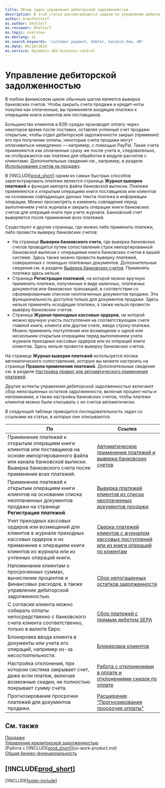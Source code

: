 ```yaml
---
title: Обзор задач управления дебиторской задолженностью
description: В этой статье рассматриваются задачи по управлению дебиторской задолженностью и применению платежей к операциям книг клиентов и поставщиков.
author: brentholtorf
ms.author: bholtorf
ms.reviewer: bholtorf
ms.topic: overview
ms.devlang: al
ms.search.keywords: 'customer payment, debtor, balance due, AR'
ms.date: 06/10/2024
ms.service: dynamics-365-business-central
---
```

# Управление дебиторской задолженностью

В любом финансовом цикле обычным шагом является выверка банковских счетов. Чтобы закрыть счета продажи и кредит-ноты покупки как оплаченные, вы применяете входящие платежи к операциям книги клиентов или поставщиков.

Большинство клиентов в B2B-средах производят оплату через некоторое время после поставки, оставляя учтенный счет продажи открытым, чтобы отдел дебиторской задолженности закрыл (применил) его при получении оплаты, некоторые счета продажи могут оплачиваться немедленно — например, с помощью PayPal. Такие счета применяются как оплаченные сразу же после учета и, следовательно, не отображаются как платежи для обработки в модуле расчетов с клиентами. Дополнительные сведения см., например, в разделе [Использование счетов на продажу](sales-how-invoice-sales.md).  

В [!INCLUDE[prod_short](includes/prod_short.md)] одним из самых быстрых способов зарегистрировать платежи является страница **Журнал выверки платежей** и функция импорта файла банковской выписки. Платежи применяются к открытым операциям книги поставщиков или клиентов на основании совпадающих данных текста платежа и информации операции. Можно просмотреть и изменить совпадения перед выполнением учета журнала и закрыть операции книги банковских счетов для операций книги при учете журнала. Банковский счет выверяется после применения всех платежей.

Существуют и другие страницы, где можно либо применить платежи, либо провести выверку банковских счетов:

* На странице **Выверки банковского счета**, где выверка банковских счетов проводится путем сопоставления строк импортированной банковской выписки с операциями книги банковских счетов в вашей системе. Здесь также можно провести выверку платежей, совершенных с помощью платежных документов. Дополнительные сведения см. в разделе [Выверка банковских счетов](bank-how-reconcile-bank-accounts-separately.md). Применять платежи здесь нельзя.
* Страница **Регистрация платежей**, на которой можно вручную применить платежи, полученные в виде наличных, платежных документов или банковских транзакций, в соответствии со сформированным списком неоплаченных документов продажи. Эта функциональность доступна только для документов продажи. Здесь нельзя применять исходящие платежи, а также нельзя провести выверку банковских счетов.
* Страница **Журнал приходных кассовых ордеров**, на которой можно вручную учесть поступления на соответствующем счете главной книги, клиента или другом счете, введя строку платежа. Можно применить поступление или возмещение к одной или нескольким открытым операциям перед выполнением учета журнала приходных кассовых ордеров или из операций книги клиентов. Здесь нельзя провести выверку банковских счетов.

На странице **Журнал выверки платежей** используется логика автоматического сопоставления, которую вы можете настроить на странице **Правила применения платежей**. Дополнительные сведения см. в разделе [Настройка правил для автоматического применения платежей](receivables-how-set-up-payment-application-rules.md).  

Другие аспекты управления дебиторской задолженностью включают сбор непогашенных остатков задолженности, включая процент-ноты и напоминания, а также настройка банковских счетов, чтобы платежи клиентов можно были списывать с их счетов автоматически.

В следующей таблице приводится последовательность задач со ссылками на статьи, в которых они описываются.  

| По | Ссылка |
| --- | --- |
| Применение платежей к открытым операциям книги клиентов или поставщиков на основе импортированного файла или канала банковской выписки. Выверка банковского счета после применения всех платежей. |[Автоматическое применение платежей и выверка банковских счетов](receivables-apply-payments-auto-reconcile-bank-accounts.md) |
| Применение платежей к открытым операциям книги клиентов на основании списка неоплаченных документов продажи на странице **Регистрация платежей**. |[Выверка платежей клиентов из списка неоплаченных документов продажи](receivables-how-reconcile-customer-payments-list-unpaid-sales-documents.md) |
| Учет приходных кассовых ордеров или возмещений для клиентов в журнале приходных кассовых ордеров и их применение к операциям книги клиентов из журнала или из учтенных операций книги. |[Сверка платежей клиентов с журналом кассовых поступлений или из книги операций по клиентам](receivables-how-apply-sales-transactions-manually.md) |
| Напоминание клиентам о просроченных суммах, вычисление процентов и финансовых расходов, в также управление дебиторской задолженностью. |[Сбор непогашенных остатков задолженности](receivables-collect-outstanding-balances.md) |
|С согласия клиента можно собирать оплаты непосредственно с банковского счета клиента соответственно, только в валюте Евро.|[Сбор платежей с прямым дебетом SEPA](finance-collect-payments-with-sepa-direct-debit.md)|
|Блокировка ввода клиента в документы или учета его операций, например из-за несостоятельности.|[Блокировка клиентов](receivables-how-block-customers.md)|
|Настройка отклонения, при котором система закрывает счет, даже если платеж, включая возможные скидки, не полностью покрывает сумму счета.|[Работа с отклонениями в оплате и отклонениями скидок по оплате](finance-payment-tolerance-and-payment-discount-tolerance.md)|
| Прогнозирование просрочки платежей для документов продажи. | [Расширение "Прогнозирование просрочек оплаты"](ui-extensions-late-payment-prediction.md) |

## См. также

[Продажи](sales-manage-sales.md)  
[Управление кредиторской задолженностью](payables-manage-payables.md)  
[Работа с [!INCLUDE[prod_short](includes/prod_short.md)]](ui-work-product.md)  
[Общая бизнес-функциональность](ui-across-business-areas.md)

## [!INCLUDE[prod_short](includes/free_trial_md.md)]  


[!INCLUDE[footer-include](includes/footer-banner.md)]
